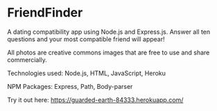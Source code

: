 # FriendFinder

A dating compatibility app using Node.js and Express.js. Answer all ten questions and your most compatible friend will appear!

All photos are creative commons images that are free to use and share commercially.

Technologies used: Node.js, HTML, JavaScript, Heroku

NPM Packages: Express, Path, Body-parser

Try it out here: https://guarded-earth-84333.herokuapp.com/